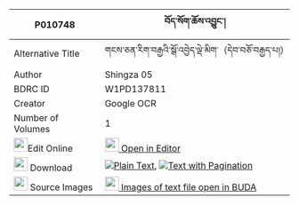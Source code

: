 |P010748|བོད་སོག་ཆོས་འབྱུང་། 
| --- | --- 
|Alternative Title |གངས་ཅན་རིག་བརྒྱའི་སྒོ་འབྱེད་ལྡེ་མིག་（དེབ་བཅོ་བརྒྱད་པ།）
|Author| Shingza 05
|BDRC ID | W1PD137811
|Creator | Google OCR
|Number of Volumes| 1
|<img width="25" src="https://img.icons8.com/color/25/000000/edit-property.png">Edit Online| [<img width="25" src="https://avatars.githubusercontent.com/u/45091458?s=200&v=4"> Open in Editor](http://editor.openpecha.org/P010748)
|<img width="25" src="https://img.icons8.com/fluent/48/000000/download-2.png"/>  Download | [![](https://img.icons8.com/color/20/000000/txt.png)Plain Text](https://github.com/Openpecha/P010748/releases/download/v1/bo_sok_chojung_plain_P010748.zip), [![](https://img.icons8.com/color/20/000000/txt.png)Text with Pagination](https://github.com/Openpecha/P010748/releases/download/v1/bo_sok_chojung_pages_P010748.zip)
|<img width="25" src="https://img.icons8.com/plasticine/100/000000/pictures-folder.png"/>  Source Images | [<img width="25" src="https://library.bdrc.io/icons/BUDA-small.svg"> Images of text file open in BUDA](https://library.bdrc.io/show/bdr:W1PD137811)